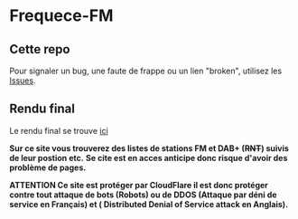 # Frequece-FM

## Cette repo

Pour signaler un bug, une faute de frappe ou un lien "broken", utilisez les [Issues](https://github.com/tometseslive/Frequece-FM/issues).

## Rendu final

Le rendu final se trouve [ici](https://radiofm.gq)

**Sur ce site vous trouverez des listes de stations FM et DAB+ (~~RNT~~) suivis de leur postion etc.** 
**Se cite est en acces anticipe donc risque d'avoir des problème de pages.**

**ATTENTION Ce site est protéger par CloudFlare il est donc protéger contre tout attaque de bots (Robots) ou de DDOS (Attaque par déni de service en Français) et ( Distributed Denial of Service attack en Anglais).**

